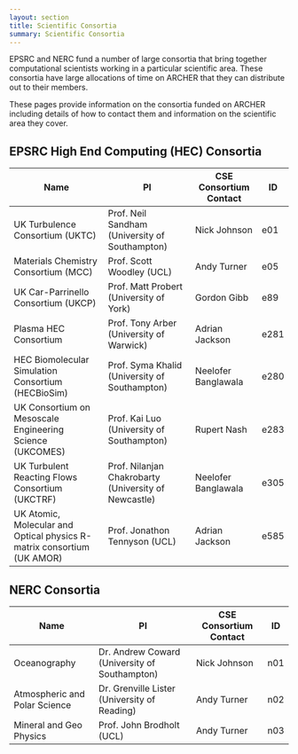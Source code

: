 ```yaml
---
layout: section
title: Scientific Consortia
summary: Scientific Consortia
---
```


EPSRC and NERC fund a number of large consortia that bring together computational scientists working in a particular scientific area. These consortia have large allocations of time on ARCHER that they can distribute out to their members.

These pages provide information on the consortia funded on ARCHER including details of how to contact them and information on the scientific area they cover.



## EPSRC High End Computing (HEC) Consortia


|Name 	| PI 	|CSE Consortium Contact 	|ID   |
|---    |---    |---                        |---  |
|UK Turbulence Consortium (UKTC) 	|Prof. Neil Sandham (University of Southampton) 	|Nick Johnson 	|e01  |
|Materials Chemistry Consortium (MCC) 	|Prof. Scott Woodley (UCL) 	|Andy Turner 	|e05   |
|UK Car-Parrinello Consortium (UKCP) 	|Prof. Matt Probert (University of York) 	|Gordon Gibb 	|e89   |
|Plasma HEC Consortium 	|Prof. Tony Arber (University of Warwick) 	|Adrian Jackson 	|e281   |
|HEC Biomolecular Simulation Consortium (HECBioSim) 	|Prof. Syma Khalid (University of Southampton) 	|Neelofer Banglawala 	|e280   |
|UK Consortium on Mesoscale Engineering Science (UKCOMES) 	|Prof. Kai Luo (University of Southampton) 	|Rupert Nash 	|e283   |
|UK Turbulent Reacting Flows Consortium (UKCTRF) 	|Prof. Nilanjan Chakrobarty (University of Newcastle) 	|Neelofer Banglawala 	|e305   |
|UK Atomic, Molecular and Optical physics R-matrix consortium (UK AMOR) 	|Prof. Jonathon Tennyson (UCL) 	|Adrian Jackson 	|e585   |




## NERC Consortia


|Name 	|PI 	|CSE Consortium Contact 	|ID	   |
|---    |---    |---                        |---   |
|Oceanography 	|Dr. Andrew Coward (University of Southampton) 	|Nick Johnson 	|n01   |
|Atmospheric and Polar Science 	|Dr. Grenville Lister (University of Reading) 	|Andy Turner 	|n02   |
|Mineral and Geo Physics 	|Prof. John Brodholt (UCL) 	|Andy Turner 	|n03   |